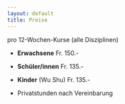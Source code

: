 ```yaml
---
layout: default
title: Preise
---
```


pro 12-Wochen-Kurse (alle Disziplinen)

* **Erwachsene** Fr. 150.-
* **Schüler/innen** Fr. 135.-
* **Kinder** (Wu Shu) Fr. 135.-

* Privatstunden nach Vereinbarung